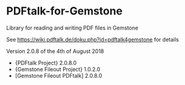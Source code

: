 # PDFtalk-for-Gemstone
Library for reading and writing PDF files in Gemstone

See https://wiki.pdftalk.de/doku.php?id=pdftalk4gemstone for details

Version 2.0.8 of the 4th of August 2018
* {PDFtalk Project} 2.0.8.0
* {Gemstone Fileout Project} 1.0.2.0
* [Gemstone Fileout PDFtalk] 2.0.8.0
  
